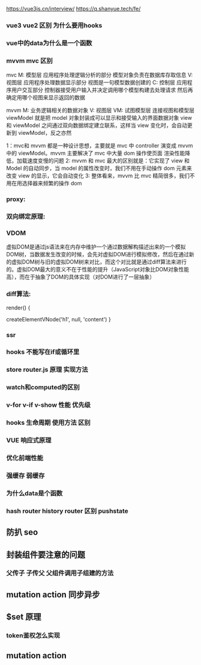 https://vue3js.cn/interview/
https://q.shanyue.tech/fe/

### vue3 vue2 区别 为什么要用hooks



### vue中的data为什么是一个函数

### mvvm mvc 区别

mvc
M: 模型层 应用程序处理逻辑分析的部分 模型对象负责在数据库存取信息
V: 视图层 应用程序处理数据显示部分 视图是一句模型数据创建的
C: 控制层 应用程序用户交互部分 控制器接受用户输入并决定调用哪个模型构建去处理请求 然后再确定用哪个视图来显示返回的数据

mvvm
M: 业务逻辑相关的数据对象
V: 视图层
VM: 试图模型层 连接视图和模型层
viewModel 就是把 model 对象封装成可以显示和接受输入的界面数据对象
view 和 viewModel 之间通过双向数据绑定建立联系，这样当 view 变化时，会自动更新到 viewModel，反之亦然

1：mvc和 mvvm 都是一种设计思想，主要就是 mvc 中 controller 演变成 mvvm 中的 viewModel。mvvm 主要解决了 mvc 中大量 dom 操作使页面 渲染性能降低，加载速度变慢的问题
2: mvvm 和 mvc 最大的区别就是：它实现了 view 和 Model 的自动同步，当 model 的属性改变时，我们不用在手动操作 dom 元素来改变 view 的显示，它会自动变化
3: 整体看来，mvvm 比 mvc 精简很多，我们不用在用选择器来频繁的操作 dom

### proxy:

### 双向绑定原理:

### VDOM
虚拟DOM是通过js语法来在内存中维护一个通过数据解构描述出来的一个模拟DOM树，当数据发生改变的时候，会先对虚拟DOM进行模拟修改，然后在通过新的虚拟DOM树与旧的虚拟DOM树来对比，而这个对比就是通过diff算法来进行的。虚拟DOM最大的意义不在于性能的提升（JavaScript对象比DOM对象性能高），而在于抽象了DOM的具体实现（对DOM进行了一层抽象）
### diff算法:

render() {

createElementVNode('h1', null, 'content')
}

### ssr

### hooks 不能写在if或循环里

### store router.js 原理 实现方法

### watch和computed的区别

### v-for v-if v-show 性能 优先级

### hooks 生命周期 使用方法 区别

### VUE 响应式原理 


### 优化前端性能

### 强缓存 弱缓存

### 为什么data是个函数

### hash router history router 区别 pushstate

## 防扒  seo

## 封装组件要注意的问题 

### 父传子 子传父 父组件调用子组建的方法

## mutation action 同步异步

## $set 原理

### token鉴权怎么实现

## mutation action

## 

